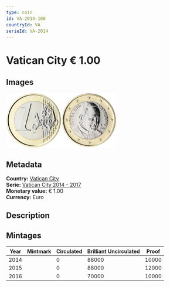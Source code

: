 ```yaml
---
type: coin
id: VA-2014-100
countryId: VA
serieId: VA-2014
---
```


# Vatican City € 1.00

## Images

<img src="../../../Images/common-2007-100.webp" height="150" alt="Front image"><img src="Images/vatican city-2014-100.webp" height="150" alt="Back image">

## Metadata

**Country:** [Vatican City](../index.md)\
**Serie:** [Vatican City 2014 - 2017](index.md)\
**Monetary value:** € 1.00\
**Currency:** Euro

## Description


## Mintages

| Year | Mintmark | Circulated | Brilliant Uncirculated | Proof |
| ---- | -------- | ---------- | ---------------------- | ----- |
| 2014 |  | 0| 88000 | 10000 |
| 2015 |  | 0| 88000 | 12000 |
| 2016 |  | 0| 70000 | 10000 |
